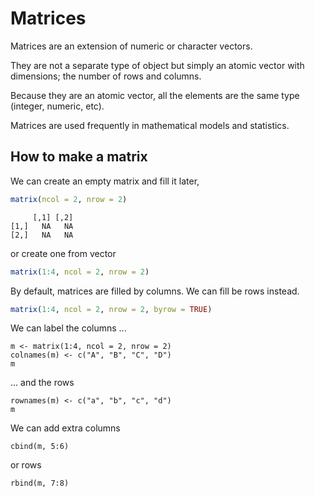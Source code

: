 
# Matrices

Matrices are an extension of numeric or character vectors. 

They are not a separate type of object but simply an atomic vector with dimensions; the number of rows and columns.

Because they are an atomic vector, all the elements are the same type (integer, numeric, etc).

Matrices are used frequently in mathematical models and statistics.


## How to make a matrix

We can create an empty matrix and fill it later,
```r
matrix(ncol = 2, nrow = 2)
```

```
     [,1] [,2]
[1,]   NA   NA
[2,]   NA   NA
```

or create one from vector
```r
matrix(1:4, ncol = 2, nrow = 2)
```

By default, matrices are filled by columns. We can fill be rows instead.
```r
matrix(1:4, ncol = 2, nrow = 2, byrow = TRUE)
```

We can label the columns ...
```{r}
m <- matrix(1:4, ncol = 2, nrow = 2)
colnames(m) <- c("A", "B", "C", "D")
m
```

... and the rows
```{r}
rownames(m) <- c("a", "b", "c", "d")
m
```

We can add extra columns
```{r}
cbind(m, 5:6)
```

or rows
```{r}
rbind(m, 7:8)
```




